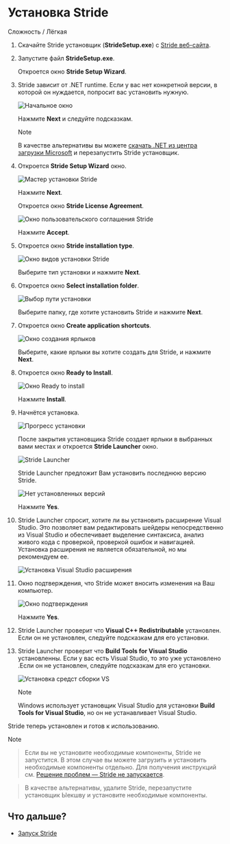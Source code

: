 # Установка Stride

<span class="label label-doc-level">Сложность / Лёгкая</span>

1. Скачайте Stride установщик (**StrideSetup.exe**) с [Stride веб-сайта](http://stride3d.net/download/).
 
2. Запустите файл **StrideSetup.exe**.
 
    Откроется окно **Stride Setup Wizard**.

3. Stride зависит от .NET runtime. Если у вас нет конкретной версии, в которой он нуждается, попросит вас установить нужную.

    ![Начальное окно](media/prerequisites-installer.png)

    Нажмите **Next** и следуйте подсказкам.

    > [!Note]
    > В качестве альтернативы вы можете [скачать .NET из центра загрузки Microsoft](https://dotnet.microsoft.com/download/dotnet-framework/thank-you/net472-web-installer) и перезапустить Stride установщик.
	
4. Откроется **Stride Setup Wizard** окно.

     ![Мастер установки Stride](media/install-stride-setup-wizard.png)
 
     Нажмите **Next**.
 
    Откроется окно **Stride License Agreement**.

    ![Окно пользовательского соглашения Stride](media/install-stride-license-agreement.png)

    Нажмите **Accept**.
	
5. Откроется окно **Stride installation type**.

    ![Окно видов установки Stride](media/install-stride-installation-type.png)
	
    Выберите тип установки и нажмите **Next**. 

6.  Откроется окно **Select installation folder**.

    ![Выбор пути установки](media/install-stride-select-installation-folder.png)

    Выберите папку, где хотите установить Stride и нажмите **Next**.
	
7. Откроется окно **Create application shortcuts**.
    
    ![Окно создания ярлыков](media/install-stride-create-application-shortcuts.png)

    Выберите, какие ярлыки вы хотите создать для Stride, и нажмите **Next**.
	
8. Откроется окно **Ready to Install**.
    
    ![Окно Ready to install](media/install-stride-ready-to-install.png)

    Нажмите **Install**.

9.  Начнётся установка.
 
    ![Прогресс установки](media/install-stride-installation-status.png)

    После закрытия установщика Stride создает ярлыки в выбранных вами местах и откроется **Stride Launcher** окно. 

    ![Stride Launcher](media/stride-launcher.png)

    Stride Launcher предложит Вам установить последнюю версию Stride.

    ![Нет установленных версий](media/stride-launcher-install-last-version.png)

    Нажмите **Yes**.

10. Stride Launcher спросит, хотите ли вы установить расширение Visual Studio. Это позволяет вам редактировать шейдеры непосредственно из Visual Studio и обеспечивает выделение синтаксиса, анализ живого кода с проверкой, проверкой ошибок и навигацией. Установка расширения не является обязательной, но мы рекомендуем ее.

    ![Установка Visual Studio расширения](media/install-VS-plug-in-prompt.png)

11. Окно подтверждения, что Stride может вносить изменения на Ваш компьютер.

    ![Окно подтверждения](media/prerequsites-installer2.png)

    Нажмите **Yes**.
    
12. Stride Launcher проверит что **Visual C++ Redistributable** установлен. Если он не установлен, следуйте подсказкам для его установки.

13. Stride Launcher проверит что **Build Tools for Visual Studio** установленны. Если у вас есть Visual Studio, то это уже установлено .Если он не установлен, следуйте подсказкам для его установки.

    ![Установка средст сборки VS ](media/installing-vs-build-tools.png)

    >[!Note]
    > Windows использует установщик Visual Studio для установки **Build Tools for Visual Studio**, но он не устанавливает Visual Studio.

Stride теперь установлен и готов к использованию.

>[!Note]

> Если вы не установите необходимые компоненты, Stride не запустится. В этом случае вы можете загрузить и установить необходимые компоненты отдельно. Для получения инструкций см. [Решение проблем — Stride не запускается](../troubleshooting/stride-doesnt-run.md).

> В качестве альтернативы, удалите  Stride, перезапустите установщик Ыекшву и установите необходимые компоненты.

## Что дальше?

* [Запуск Stride](launch-stride.md)
